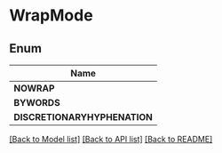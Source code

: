 
# WrapMode


## Enum
| Name |
| ----------- |
| **NOWRAP** |
| **BYWORDS** |
| **DISCRETIONARYHYPHENATION** |

[[Back to Model list]](../README.md#documentation-for-models) [[Back to API list]](../README.md#documentation-for-api-endpoints) [[Back to README]](../README.md)


